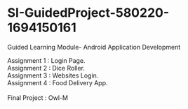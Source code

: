 # SI-GuidedProject-580220-1694150161
Guided Learning Module- Android Application Development

Assignment 1 : Login Page.<br />
Assignment 2 : Dice Roller.<br />
Assignment 3 : Websites Login.<br />
Assignment 4 : Food Delivery App. <br />
<br />
Final Project : Owl-M

